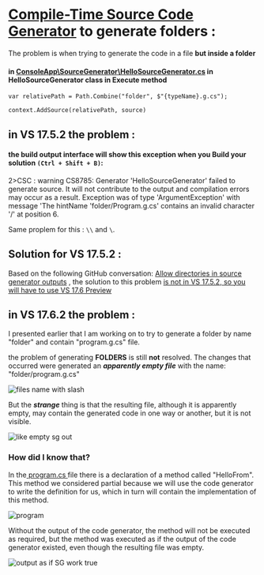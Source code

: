 # [Compile-Time Source Code Generator](https://learn.microsoft.com/en-us/dotnet/csharp/roslyn-sdk/source-generators-overview) to generate folders :
The problem is when trying to generate the code in a file **but inside a folder**

#### in [ConsoleApp\SourceGenerator\HelloSourceGenerator.cs](https://github.com/MoMakkawi/SourceGen/blob/master/SourceGenerator/HelloSourceGenerator.cs) in HelloSourceGenerator class in Execute method 
```
var relativePath = Path.Combine("folder", $"{typeName}.g.cs");

context.AddSource(relativePath, source)
```

## in VS 17.5.2 the problem :
#### the build output interface will show this exception when you Build your solution ```(Ctrl + Shift + B)```:

2>CSC : warning CS8785: Generator 'HelloSourceGenerator' failed to generate source. It will not contribute to the output and compilation errors may occur as a result. Exception was of type 'ArgumentException' with message 'The hintName 'folder/Program.g.cs' contains an invalid character '/' at position 6.

Same proplem for this : ```\\``` and ```\```.

## Solution for VS 17.5.2 :
Based on the following GitHub conversation: [Allow directories in source generator outputs](https://github.com/dotnet/roslyn/pull/66438?notification_referrer_id=NT_kwDOBaleQbM1MzQ4OTk1MTY1Ojk0OTg1Nzkz&notifications_query=is%3Adone#issuecomment-1477484123) ,
the solution to this problem [is not in VS 17.5.2, so you will have to use VS 17.6 Preview](https://github.com/dotnet/roslyn/pull/66438#issuecomment-1477484123)


## in VS 17.6.2 the problem :
I presented earlier that I am working on to try to generate a folder by name "folder" and contain "program.g.cs" file.

the problem of generating **FOLDERS** is still **not** resolved.
The changes that occurred were generated an **_apparently empty file_** with the name: "folder/program.g.cs"

![files name with slash](https://github.com/dotnet/roslyn/assets/94985793/97b65c1a-67b3-4828-8a69-6d1090c980c3)


But the _**strange**_ thing is that the resulting file, although it is apparently empty, may contain the generated code in one way or another, but it is not visible.

![like empty sg out ](https://github.com/dotnet/roslyn/assets/94985793/01dee113-fa68-46bd-a146-178605dae339)



### How did I know that?

In the[ program.cs ](https://github.com/MoMakkawi/SourceGen/blob/master/ConsoleApp/Program.cs) file there is a declaration of a method called "HelloFrom". This method we considered partial because we will use the code generator to write the definition for us, which in turn will contain the implementation of this method.

![program](https://github.com/dotnet/roslyn/assets/94985793/419d2957-8f4f-4238-9963-ab161634dcc2)


Without the output of the code generator, the method will not be executed as required,
but the method was executed as if the output of the code generator existed, 
even though the resulting file was empty.

![output as if SG work true](https://github.com/dotnet/roslyn/assets/94985793/0d84f3ee-4301-4aaa-897b-85b5221cefdc)

